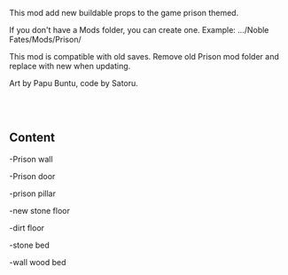 This mod add new buildable props to the game prison themed.

If you don't have a Mods folder, you can create one.
Example: .../Noble Fates/Mods/Prison/

This mod is compatible with old saves. Remove old Prison mod folder and replace with new when updating.

Art by Papu Buntu, code by Satoru. 

<br>
<br>

## Content

-Prison wall

-Prison door

-prison pillar

-new stone floor

-dirt floor

-stone bed

-wall wood bed
